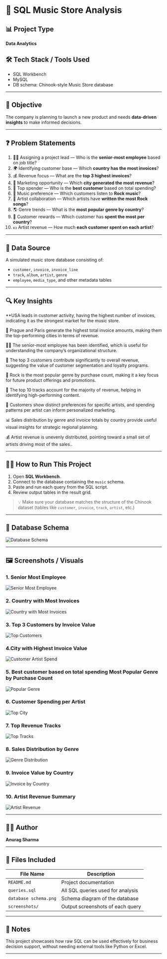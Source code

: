 
# 🎵 SQL Music Store Analysis

## 📊 Project Type
**Data Analytics**

## 🛠️ Tech Stack / Tools Used
- SQL Workbench
- MySQL
- DB schema: Chinook-style Music Store database

---

## 🎯 Objective
The company is planning to launch a new product and needs **data-driven insights** to make informed decisions.

---

## ❓ Problem Statements
1. 🧑‍💼 Assigning a project lead — Who is the **senior-most employee** based on job title?
2. 🌍 Identifying customer base — Which **country has the most invoices**?
3. 💰 Revenue focus — What are the **top 3 highest invoices**?
4. 🎉 Marketing opportunity — Which **city generated the most revenue**?
5. 🥇 Top spender — Who is the **best customer** based on total spending?
6. 🎸 Music preference — Which customers listen to **Rock music**?
7. 🤘 Artist collaboration — Which artists have **written the most Rock songs**?
8. 🌎 Genre trends — What is the **most popular genre by country**?
9. 🎁 Customer rewards — Which customer has **spent the most per country**?
10. 💵 Artist revenue — How much **each customer spent on each artist**?


---

## 📁 Data Source
A simulated music store database consisting of:
- `customer`, `invoice`, `invoice_line`
- `track`, `album`, `artist`, `genre`
- `employee`, `media_type`, and other metadata tables

---

## 🔍 Key Insights
 **USA leads in customer activity, having the highest number of invoices, indicating it as the strongest market for the music store.

🌆 Prague and Paris generate the highest total invoice amounts, making them the top-performing cities in terms of revenue.

🧑‍💼 The senior-most employee has been identified, which is useful for understanding the company’s organizational structure.

💸 The top 3 customers contribute significantly to overall revenue, suggesting the value of customer segmentation and loyalty programs.

🎸 Rock is the most popular genre by purchase count, making it a key focus for future product offerings and promotions.

🎵 The top 10 tracks account for the majority of revenue, helping in identifying high-performing content.

🎨 Customers show distinct preferences for specific artists, and spending patterns per artist can inform personalized marketing.

📊 Sales distribution by genre and invoice totals by country provide useful visual insights for strategic regional planning.

💰 Artist revenue is unevenly distributed, pointing toward a small set of artists driving most of the sales..

---

## 🧑‍💻 How to Run This Project

1. Open **SQL Workbench**.
2. Connect to the database containing the `music` schema.
3. Paste and run each query from the SQL script.
4. Review output tables in the result grid.

> 💡 Make sure your database matches the structure of the Chinook dataset (tables like `customer`, `invoice`, `track`, `artist`, etc.)
---

## 📸 Database Schema
![Database Schema](Database.schema.png)

---

## 🖼️ Screenshots / Visuals

### 1. Senior Most Employee
![Senior Most Employee](https://github.com/Anuragsharma55/sql-music-store-data-analysis/blob/841d06bef14d6a95d3fbe2b6056b2037189e5bf0/Screenshot%202025-07-30%20022631.png)

### 2. Country with Most Invoices
![Country with Most Invoices](https://github.com/Anuragsharma55/sql-music-store-data-analysis/blob/f8eca43946ed3c44196afbad0a0ee1ea33403594/Screenshot%202025-07-30%20022731.png)

### 3. Top 3 Customers by Invoice Value
![Top Customers](https://github.com/Anuragsharma55/sql-music-store-data-analysis/blob/3269b332e124a70c379c91abb895b5eae14ba388/Screenshot%202025-07-30%20022818.png)

### 4.City with Highest Invoice Value
![Customer Artist Spend](https://github.com/Anuragsharma55/sql-music-store-data-analysis/blob/b08aaaa841d6cbb7899143128f6a21e5c9b5f047/Screenshot%202025-07-30%20022929.png)

### 5. Best customer based on total spending Most Popular Genre by Purchase Count
![Popular Genre](https://github.com/Anuragsharma55/sql-music-store-data-analysis/blob/a8a9cb954e891d8fb6c80deb879e83185c44a930/Screenshot%202025-07-30%20022953.png)

### 6. Customer Spending per Artist
![Top City](https://github.com/Anuragsharma55/sql-music-store-data-analysis/blob/931cf9050a5288335611abf9cc861e330c391296/Screenshot%202025-07-30%20023052.png)

### 7. Top Revenue Tracks
![Top Tracks](https://github.com/Anuragsharma55/sql-music-store-data-analysis/blob/a20389b6069c9f52855e730bf9a16ef5c09005ec/Screenshot%202025-07-30%20023157.png)

### 8. Sales Distribution by Genre
![Genre Distribution](https://github.com/Anuragsharma55/sql-music-store-data-analysis/blob/96b4a3483f597398b92e0c8248af40807877229e/Screenshot%202025-07-30%20023157.png)

### 9. Invoice Value by Country
![Invoice by Country](https://github.com/Anuragsharma55/sql-music-store-data-analysis/blob/e160d91a82cbe1fc974bece37c7d327dc4164a2d/Screenshot%202025-07-30%20040841.png)

### 10. Artist Revenue Summary
![Artist Revenue](https://github.com/Anuragsharma55/sql-music-store-data-analysis/blob/c856180d3dd4a3af6b075617f695efeded4143b5/Screenshot%202025-07-30%20023226.png)

---

## 👨‍💻 Author
**Anurag Sharma**

---

## 📂 Files Included

| File Name           | Description                                |
|---------------------|--------------------------------------------|
| `README.md`         | Project documentation                      |
| `queries.sql`       | All SQL queries used for analysis          |
| `database schema.png` | Schema diagram of the database           |
| `screenshots/`      | Output screenshots of each query           |

---

## 📌 Notes
This project showcases how raw SQL can be used effectively for business decision support, without needing external tools like Python or Excel.

---
